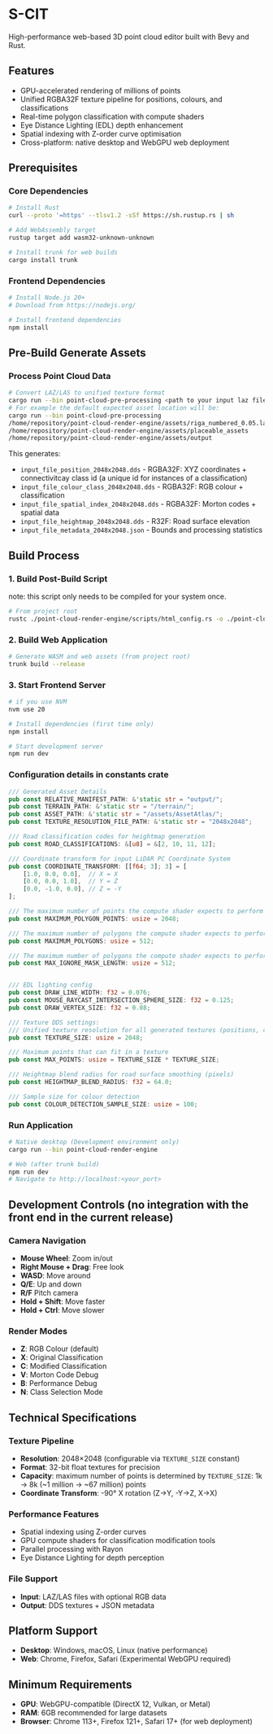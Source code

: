 # S-CIT

High-performance web-based 3D point cloud editor built with Bevy and Rust.

## Features

- GPU-accelerated rendering of millions of points
- Unified RGBA32F texture pipeline for positions, colours, and classifications
- Real-time polygon classification with compute shaders
- Eye Distance Lighting (EDL) depth enhancement
- Spatial indexing with Z-order curve optimisation
- Cross-platform: native desktop and WebGPU web deployment

## Prerequisites

### Core Dependencies

```bash
# Install Rust
curl --proto '=https' --tlsv1.2 -sSf https://sh.rustup.rs | sh

# Add WebAssembly target
rustup target add wasm32-unknown-unknown

# Install trunk for web builds
cargo install trunk
```

### Frontend Dependencies

```bash
# Install Node.js 20+
# Download from https://nodejs.org/

# Install frontend dependencies
npm install
```

## Pre-Build Generate Assets

### Process Point Cloud Data

```bash
# Convert LAZ/LAS to unified texture format
cargo run --bin point-cloud-pre-processing <path to your input laz file>.laz <asset_dir> <output dir>
# For example the default expected asset location will be:
cargo run --bin point-cloud-pre-processing
/home/repository/point-cloud-render-engine/assets/riga_numbered_0.05.laz
/home/repository/point-cloud-render-engine/assets/placeable_assets
/home/repository/point-cloud-render-engine/assets/output
```

This generates:

- `input_file_position_2048x2048.dds` - RGBA32F: XYZ coordinates + connectivitcay class id (a unique id for instances of a classification)
- `input_file_colour_class_2048x2048.dds` - RGBA32F: RGB colour + classification
- `input_file_spatial_index_2048x2048.dds` - RGBA32F: Morton codes + spatial data
- `input_file_heightmap_2048x2048.dds` - R32F: Road surface elevation
- `input_file_metadata_2048x2048.json` - Bounds and processing statistics

## Build Process

### 1. Build Post-Build Script

note: this script only needs to be compiled for your system once.

```bash
# From project root
rustc ./point-cloud-render-engine/scripts/html_config.rs -o ./point-cloud-render-engine/scripts/html_config.bin
```

### 2. Build Web Application

```bash
# Generate WASM and web assets (from project root)
trunk build --release
```

### 3. Start Frontend Server

```bash
# if you use NVM
nvm use 20

# Install dependencies (first time only)
npm install

# Start development server
npm run dev
```

### Configuration details in constants crate

```rust
/// Generated Asset Details
pub const RELATIVE_MANIFEST_PATH: &'static str = "output/";
pub const TERRAIN_PATH: &'static str = "/terrain/";
pub const ASSET_PATH: &'static str = "/assets/AssetAtlas/";
pub const TEXTURE_RESOLUTION_FILE_PATH: &'static str = "2048x2048";

/// Road classification codes for heightmap generation
pub const ROAD_CLASSIFICATIONS: &[u8] = &[2, 10, 11, 12];

/// Coordinate transform for input LiDAR PC Coordinate System
pub const COORDINATE_TRANSFORM: [[f64; 3]; 3] = [
    [1.0, 0.0, 0.0],  // X = X
    [0.0, 0.0, 1.0],  // Y = Z
    [0.0, -1.0, 0.0], // Z = -Y
];

/// The maximum number of points the compute shader expects to perform re-classification and hide operations
pub const MAXIMUM_POLYGON_POINTS: usize = 2048;

/// The maximum number of polygons the compute shader expects to perform re-classification and hide operations
pub const MAXIMUM_POLYGONS: usize = 512;

/// The maximum number of polygons the compute shader expects to perform re-classification and hide operations
pub const MAX_IGNORE_MASK_LENGTH: usize = 512;


/// EDL lighting config
pub const DRAW_LINE_WIDTH: f32 = 0.076;
pub const MOUSE_RAYCAST_INTERSECTION_SPHERE_SIZE: f32 = 0.125;
pub const DRAW_VERTEX_SIZE: f32 = 0.08;

/// Texture DDS settings:
/// Unified texture resolution for all generated textures (positions, colour+class, heightmap)
pub const TEXTURE_SIZE: usize = 2048;

/// Maximum points that can fit in a texture
pub const MAX_POINTS: usize = TEXTURE_SIZE * TEXTURE_SIZE;

/// Heightmap blend radius for road surface smoothing (pixels)
pub const HEIGHTMAP_BLEND_RADIUS: f32 = 64.0;

/// Sample size for colour detection
pub const COLOUR_DETECTION_SAMPLE_SIZE: usize = 100;
```

### Run Application

```bash
# Native desktop (Development environment only)
cargo run --bin point-cloud-render-engine

# Web (after trunk build)
npm run dev
# Navigate to http://localhost:<your_port>
```

## Development Controls (no integration with the front end in the current release)

### Camera Navigation

- **Mouse Wheel**: Zoom in/out
- **Right Mouse + Drag**: Free look
- **WASD**: Move around
- **Q/E**: Up and down
- **R/F** Pitch camera
- **Hold + Shift**: Move faster
- **Hold + Ctrl**: Move slower

### Render Modes

- **Z**: RGB Colour (default)
- **X**: Original Classification
- **C**: Modified Classification
- **V**: Morton Code Debug
- **B**: Performance Debug
- **N**: Class Selection Mode

## Technical Specifications

### Texture Pipeline

- **Resolution**: 2048×2048 (configurable via `TEXTURE_SIZE` constant)
- **Format**: 32-bit float textures for precision
- **Capacity**: maximum number of points is determined by `TEXTURE_SIZE`: 1k -> 8k (~1 million -> ~67 million) points
- **Coordinate Transform**: -90° X rotation (Z→Y, -Y→Z, X→X)

### Performance Features

- Spatial indexing using Z-order curves
- GPU compute shaders for classification modification tools
- Parallel processing with Rayon
- Eye Distance Lighting for depth perception

### File Support

- **Input**: LAZ/LAS files with optional RGB data
- **Output**: DDS textures + JSON metadata

## Platform Support

- **Desktop**: Windows, macOS, Linux (native performance)
- **Web**: Chrome, Firefox, Safari (Experimental WebGPU required)

## Minimum Requirements

- **GPU**: WebGPU-compatible (DirectX 12, Vulkan, or Metal)
- **RAM**: 6GB recommended for large datasets
- **Browser**: Chrome 113+, Firefox 121+, Safari 17+ (for web deployment)
